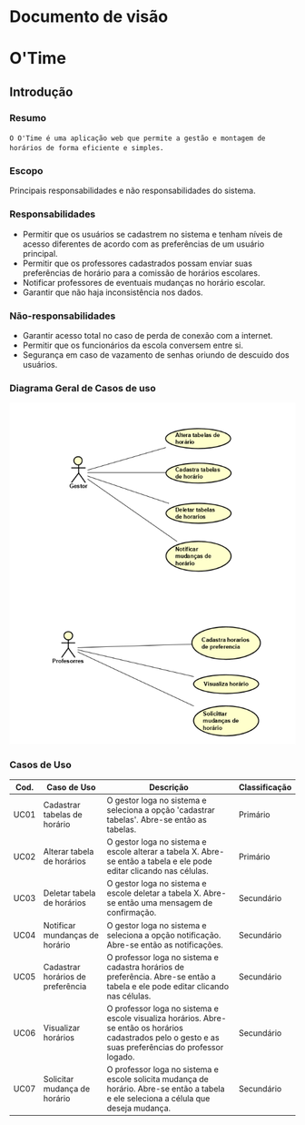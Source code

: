 # Documento de visão
# O'Time
## Introdução
### Resumo

`O O'Time é uma aplicação web que permite a gestão e montagem de horários de forma eficiente e simples.`

### Escopo

Principais responsabilidades e não responsabilidades do sistema.

### Responsabilidades

- Permitir que os usuários se cadastrem no sistema e tenham níveis de acesso diferentes de acordo com as preferências de um usuário principal.
- Permitir que os professores cadastrados possam enviar suas preferências de horário para a comissão de horários escolares.
- Notificar professores de eventuais mudanças no horário escolar.
- Garantir que não haja inconsistência nos dados.

### Não-responsabilidades

- Garantir acesso total no caso de perda de conexão com a internet.
- Permitir que os funcionários da escola conversem entre si.
- Segurança em caso de vazamento de senhas oriundo de descuido dos usuários.

### Diagrama Geral de Casos de uso

![](img/CDU.PNG)

### Casos de Uso

| Cod. | Caso de Uso | Descrição | Classificação |
| -------- | -------- | -------- | -------- |
| UC01 | Cadastrar tabelas de horário |	O gestor loga no sistema e seleciona a opção 'cadastrar tabelas'. Abre-se então as tabelas. | Primário |
| UC02 | Alterar tabela de horários| O gestor loga no sistema e escole alterar a tabela X. Abre-se então a tabela e ele pode editar clicando nas células. | Primário |
| UC03 | Deletar tabela de horários | O gestor loga no sistema e escole deletar a tabela X. Abre-se então uma mensagem de confirmação. | Secundário |
| UC04 | Notificar mundanças de horário | O gestor loga no sistema e  seleciona a opção notificação. Abre-se então as notificações. | Secundário |
| UC05 | Cadastrar horários de preferência | O professor loga no sistema e cadastra horários de preferência. Abre-se então a tabela e ele pode editar clicando nas células. | Secundário |
| UC06 | Visualizar horários | O professor loga no sistema e escole visualiza horários. Abre-se então os horários cadastrados pelo o gesto e as suas preferências do professor logado. | Secundário |
| UC07 | Solicitar mudança de horário | O professor loga no sistema e escole solicita mudança de horário. Abre-se então a tabela e ele seleciona a célula que deseja mudança. | Secundário |